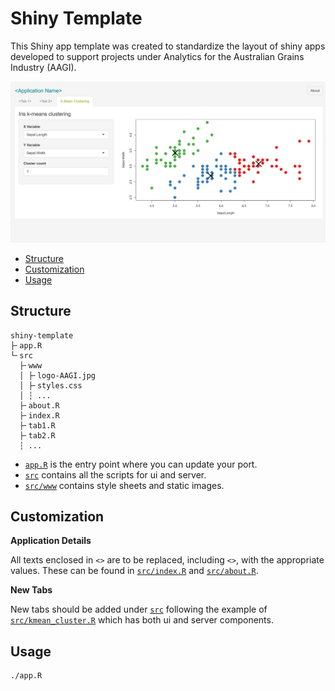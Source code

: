 # Shiny Template

This Shiny app template was created to standardize the layout of shiny apps developed to support projects under
Analytics for the Australian Grains Industry (AAGI).

![Example][example]

<!-- vim-markdown-toc GFM -->

* [Structure](#structure)
* [Customization](#customization)
* [Usage](#usage)

<!-- vim-markdown-toc -->

## Structure

```
shiny-template
├╴app.R
└╴src
  ├╴www
  │ ├╴logo-AAGI.jpg
  │ ├╴styles.css
  │ ┆ ...
  ├╴about.R
  ├╴index.R
  ├╴tab1.R
  ├╴tab2.R
  ┆ ...
```

- [`app.R`][app] is the entry point where you can update your port.
- [`src`][src] contains all the scripts for ui and server.
- [`src/www`][www] contains style sheets and static images.

## Customization

**Application Details**

All texts enclosed in `<>` are to be replaced, including `<>`, with the appropriate values. These can be found
in [`src/index.R`][index] and [`src/about.R`][about].

**New Tabs**

New tabs should be added under [`src`][src] following the example of [`src/kmean_cluster.R`][kmean] which has
both ui and server components.

## Usage

```sh
./app.R
```

<!--internal-->

[app]: ./app.R
[about]: ./src/about.R
[index]: ./src/index.R
[kmean]: ./src/kmean_cluster.R
[src]: ./src
[www]: ./src/www
[example]: ./assets/example.png
